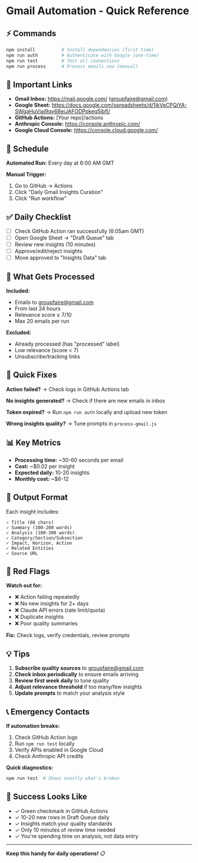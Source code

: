 # Gmail Automation - Quick Reference

## ⚡ Commands

```bash
npm install          # Install dependencies (first time)
npm run auth         # Authenticate with Google (one-time)
npm run test         # Test all connections
npm run process      # Process emails now (manual)
```

## 🔗 Important Links

- **Gmail Inbox:** https://mail.google.com/ (groupfaire@gmail.com)
- **Google Sheet:** https://docs.google.com/spreadsheets/d/1ikVeCPQiYA-SWgaHuViai9qv6BeiJAFODPpkeg5jbfI/
- **GitHub Actions:** [Your repo]/actions
- **Anthropic Console:** https://console.anthropic.com/
- **Google Cloud Console:** https://console.cloud.google.com/

## 📅 Schedule

**Automated Run:** Every day at 6:00 AM GMT

**Manual Trigger:**
1. Go to GitHub → Actions
2. Click "Daily Gmail Insights Curation"
3. Click "Run workflow"

## ✅ Daily Checklist

- [ ] Check GitHub Action ran successfully (6:05am GMT)
- [ ] Open Google Sheet → "Draft Queue" tab
- [ ] Review new insights (10 minutes)
- [ ] Approve/edit/reject insights
- [ ] Move approved to "Insights Data" tab

## 🎯 What Gets Processed

**Included:**
- Emails to groupfaire@gmail.com
- From last 24 hours
- Relevance score ≥ 7/10
- Max 20 emails per run

**Excluded:**
- Already processed (has "processed" label)
- Low relevance (score < 7)
- Unsubscribe/tracking links

## 🔧 Quick Fixes

**Action failed?**
→ Check logs in GitHub Actions tab

**No insights generated?**
→ Check if there are new emails in inbox

**Token expired?**
→ Run `npm run auth` locally and upload new token

**Wrong insights quality?**
→ Tune prompts in `process-gmail.js`

## 📊 Key Metrics

- **Processing time:** ~30-60 seconds per email
- **Cost:** ~$0.02 per insight
- **Expected daily:** 10-20 insights
- **Monthly cost:** ~$6-12

## 🎨 Output Format

Each insight includes:
```
✓ Title (60 chars)
✓ Summary (100-200 words)
✓ Analysis (100-300 words)  
✓ Category/Section/Subsection
✓ Impact, Horizon, Action
✓ Related Entities
✓ Source URL
```

## 🚨 Red Flags

**Watch out for:**
- ❌ Action failing repeatedly
- ❌ No new insights for 2+ days
- ❌ Claude API errors (rate limit/quota)
- ❌ Duplicate insights
- ❌ Poor quality summaries

**Fix:** Check logs, verify credentials, review prompts

## 💡 Tips

1. **Subscribe quality sources** to groupfaire@gmail.com
2. **Check inbox periodically** to ensure emails arriving
3. **Review first week daily** to tune quality
4. **Adjust relevance threshold** if too many/few insights
5. **Update prompts** to match your analysis style

## 📞 Emergency Contacts

**If automation breaks:**
1. Check GitHub Action logs
2. Run `npm run test` locally
3. Verify APIs enabled in Google Cloud
4. Check Anthropic API credits

**Quick diagnostics:**
```bash
npm run test  # Shows exactly what's broken
```

## 🎉 Success Looks Like

- ✓ Green checkmark in GitHub Actions
- ✓ 10-20 new rows in Draft Queue daily
- ✓ Insights match your quality standards
- ✓ Only 10 minutes of review time needed
- ✓ You're spending time on analysis, not data entry

---

**Keep this handy for daily operations!** 📋
